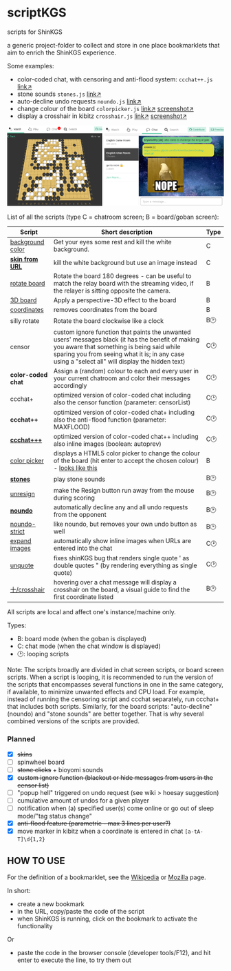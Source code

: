 # scriptKGS
scripts for ShinKGS

a generic project-folder to collect and store in one place bookmarklets that aim to enrich the ShinKGS experience. 

Some examples:
 - color-coded chat, with censoring and anti-flood system: `ccchat++.js` [link↗](https://github.com/darkronin/scriptKGS/blob/master/ccchat%2B%2B.js)
 - stone sounds `stones.js` [link↗](https://github.com/darkronin/scriptKGS/blob/master/stones.js)
 - auto-decline undo requests `noundo.js` [link↗](https://github.com/darkronin/scriptKGS/blob/master/noundo.js)
 - change colour of the board `colorpicker.js` [link↗](https://github.com/darkronin/scriptKGS/blob/master/colorpicker.js) [screenshot↗](https://github.com/darkronin/scriptKGS/blob/master/screenshots/colorpicker2.png)
 - display a crosshair in kibitz `crosshair.js` [link↗](https://github.com/darkronin/scriptKGS/blob/master/crosshair.js) [screenshot↗](https://github.com/darkronin/scriptKGS/blob/master/screenshots/crosshair.png)
 
 
![banner](https://github.com/darkronin/scriptKGS/blob/master/screenshots/banner_scriptkgs.png)

List of all the scripts (type C = chatroom screen; B = board/goban screen):

  Script           | Short description                                        | Type
  ---------------- | ---------------------------------------------------------|------
  [background color](https://github.com/darkronin/scriptKGS/blob/master/background.js) | Get your eyes some rest and kill the white background.   | C
  [**skin from URL**](https://github.com/darkronin/scriptKGS/blob/master/skin.js)    | kill the white background but use an image instead       | C
  [rotate board](https://github.com/darkronin/scriptKGS/blob/master/rotateboard.js)     | Rotate the board 180 degrees - can be useful to match the relay board with the streaming video, if the relayer is sitting opposite the camera. | B
  [3D board](https://github.com/darkronin/scriptKGS/blob/master/board3D.js)         | Apply a perspective-3D effect to the board | B
  [coordinates](https://github.com/darkronin/scriptKGS/blob/master/coordinates.js)      | removes coordinates from the board         | B
  silly rotate     | Rotate the board clockwise like a clock    | B🕑
  censor           | custom ignore function that paints the unwanted users' messages black (it has the benefit of making you aware that something is being said while sparing you from seeing what it is; in any case using a "select all" will display the hidden text)  | C🕑
  **color-coded chat** | Assign a (random) colour to each and every user in your current chatroom and color their messages accordingly | C🕑
  ccchat+          | optimized version of color-coded chat including also the censor function (parameter: censorList) | C🕑
  **ccchat++**         | optimized version of color-coded chat+ including also the anti-flood function (parameter: MAXFLOOD)  | C🕑 
  [**ccchat+++**](https://github.com/darkronin/scriptKGS/blob/master/ccchat%2B%2B%2B.js)        | optimized version of color-coded chat++ including also inline images (boolean: autoprev)             | C🕑 
  [color picker](https://github.com/darkronin/scriptKGS/blob/master/colorpicker.js)    | displays a HTML5 color picker to change the colour of the board (hit enter to accept the chosen colour) - [looks like this](https://github.com/darkronin/scriptKGS/blob/master/screenshots/colorpicker2.png) | B
  [**stones**](https://github.com/darkronin/scriptKGS/blob/master/stones.js)           | play stone sounds | B🕑
  [unresign](https://github.com/darkronin/scriptKGS/blob/master/unresign.js)         | make the Resign button run away from the mouse during scoring     | B🕑
  [**noundo**](https://github.com/darkronin/scriptKGS/blob/master/noundo.js)           | automatically decline any and all undo requests from the opponent | B🕑
  [noundo-strict](https://github.com/darkronin/scriptKGS/blob/master/noundo-strict.js)    | like noundo, but removes your own undo button as well             | B🕑
  [expand images](https://github.com/darkronin/scriptKGS/blob/master/expandimg.js)    | automatically show inline images when URLs are entered into the chat | C🕑 
  [unquote](https://github.com/darkronin/scriptKGS/blob/master/unquote.js)    | fixes shinKGS bug that renders single quote ' as double quotes " (by rendering everything as single quote) | C🕑 
  [十/crosshair](https://github.com/darkronin/scriptKGS/blob/master/crosshair.js) | hovering over a chat message will display a crosshair on the board, a visual guide to find the first coordinate listed |  B🕑 
  
  
All scripts are local and affect one's instance/machine only.

Types:
 - B: board mode (when the goban is displayed)
 - C: chat mode (when the chat window is displayed)
 - 🕑: looping scripts
 
Note: The scripts broadly are divided in chat screen scripts, or board screen scripts. When a script is looping, it is recommended to run the version of the scripts that encompasses several functions in one in the same category, if available, to minimize unwanted effects and CPU load. For example, instead of running the censoring script and ccchat separately, run ccchat+ that includes both scripts. Similarly, for the board scripts: "auto-decline" (noundo) and "stone sounds" are better together. That is why several combined versions of the scripts are provided.

### Planned
  - [X] ~~skins~~
  - [ ] spinwheel board
  - [ ] ~~stone clicks~~ + bioyomi sounds
  - [x] ~~custom ignore function (blackout or hide messages from users in the censor list)~~
  - [ ] "popup hell" triggered on undo request (see wiki > hoesay suggestion)
  - [ ] cumulative amount of undos for a given player
  - [ ] notification when (a) specified user(s) come online or go out of sleep mode/"tag status change"
  - [X] ~~anti-flood feature (parametric - max 3 lines per user?)~~
  - [X] move marker in kibitz when a coordinate is entered in chat `[a-tA-T]\d{1,2}`

## HOW TO USE
For the definition of a bookmarklet, see the [Wikipedia](https://en.wikipedia.org/wiki/Bookmarklet) or [Mozilla](https://support.mozilla.org/en-US/kb/bookmarklets-perform-common-web-page-tasks) page.

In short: 

 * create a new bookmark
 * in the URL, copy/paste the code of the script
 * when ShinKGS is running, click on the bookmark to activate the functionality

Or

 * paste the code in the browser console (developer tools/F12), and hit enter to execute the line, to try them out
